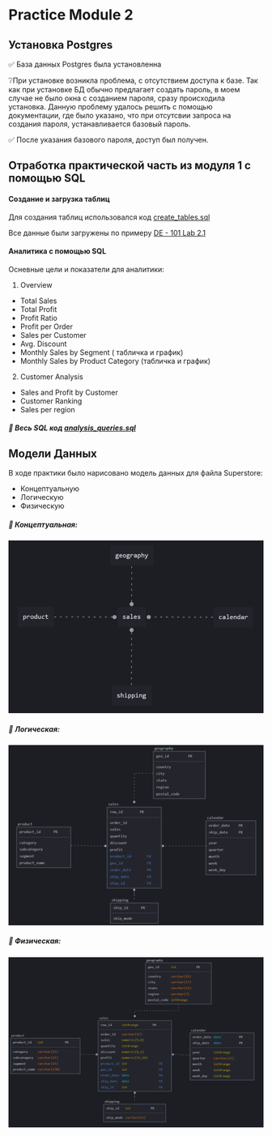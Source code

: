 # Practice Module 2

## Установка Postgres

✅ База данных Postgres была установленна

❔При установке возникла проблема, с отсутствием доступа к базе. Так как при установке БД обычно предлагает создать пароль, в моем случае не было окна с созданием пароля, сразу происходила установка. Данную проблему удалось решить с помощью документации, где было указано, что при отсутсвии запроса на создания пароля, устанавливается базовый пароль. 

✅ После указания базового пароля, доступ был получен. 

## Отработка практической часть из модуля 1 с помощью SQL 

#### Создание и загрузка таблиц
Для создания таблиц использовался код [create_tables.sql](https://github.com/MBTaras/data-learn/blob/main/DE-101/Module2/sql_queries/create_tables.sql)

Все данные были загружены по примеру [DE - 101 Lab 2.1](https://github.com/Data-Learn/data-engineering/tree/master/DE-101%20Modules/Module02/DE%20-%20101%20Lab%202.1)

#### Аналитика с помощью SQL

Осневные цели и показатели для аналитики:

1. Overview
- Total Sales
- Total Profit
- Profit Ratio
- Profit per Order
- Sales per Customer
- Avg. Discount
- Monthly Sales by Segment ( табличка и график)
- Monthly Sales by Product Category (табличка и график)

2. Customer Analysis
- Sales and Profit by Customer
- Customer Ranking
- Sales per region

##### 📌 Весь SQL код [analysis_queries.sql](https://github.com/MBTaras/data-learn/blob/main/DE-101/Module2/sql_queries/analysis_queries.sql)

## Модели Данных

В ходе практики было нарисовано модель данных для файла Superstore:
- Концептуальную
- Логическую
- Физическую 

##### 📌 Концептуальная:

![Концептуальная](https://github.com/MBTaras/data-learn/blob/main/DE-101/Module2/data%20model/concept.png?raw=true)

##### 📌 Логическая:

![Логическая](https://github.com/MBTaras/data-learn/blob/main/DE-101/Module2/data%20model/logical.png?raw=true)

##### 📌 Физическая:

![Физическая](https://github.com/MBTaras/data-learn/blob/main/DE-101/Module2/data%20model/physical.png?raw=true)
